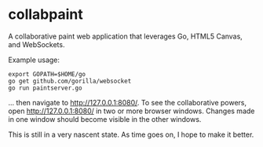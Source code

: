 collabpaint
===========

A collaborative paint web application that leverages Go, HTML5 Canvas,
and WebSockets.

Example usage:

    export GOPATH=$HOME/go
    go get github.com/gorilla/websocket
    go run paintserver.go

... then navigate to http://127.0.0.1:8080/. To see the collaborative
powers, open http://127.0.0.1:8080/ in two or more browser
windows. Changes made in one window should become visible in the other
windows.

This is still in a very nascent state. As time goes on, I hope to make
it better.
